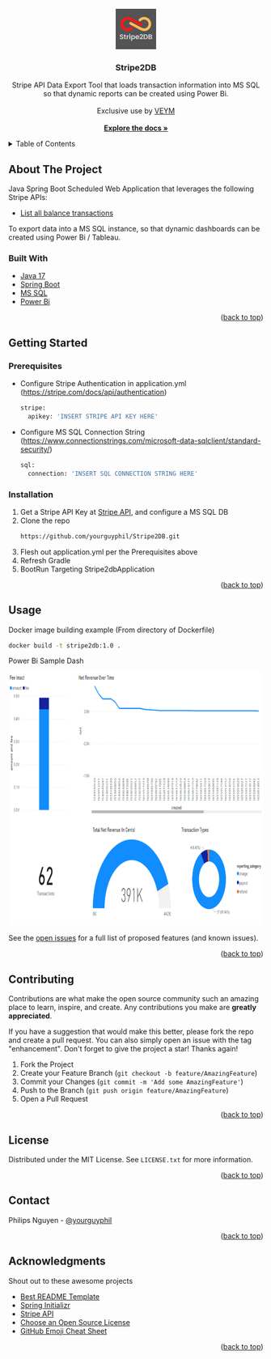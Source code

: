 <!-- PROJECT LOGO -->
<br />
<div align="center">
  <a href="https://github.com/yourguyphil/Stripe2DB/blob/master/README.md">
    <img src="images/Stripe2DB.png" alt="Logo" width="80" height="80">
  </a>

  <h3 align="center">Stripe2DB</h3>
  <p align="center">
    Stripe API Data Export Tool that loads transaction information into MS SQL so that dynamic reports can be created using Power Bi. 
    <br />
    <br />
    Exclusive use by <a href="https://veym.net/">VEYM</a>
    <br />
    <br />
    <a href="https://github.com/yourguyphil/Stripe2DB/blob/master/README.md"><strong>Explore the docs »</strong></a>
  </p>
</div>

<!-- TABLE OF CONTENTS -->
<details>
  <summary>Table of Contents</summary>
  <ol>
    <li>
      <a href="#about-the-project">About The Project</a>
      <ul>
        <li><a href="#built-with">Built With</a></li>
      </ul>
    </li>
    <li>
      <a href="#getting-started">Getting Started</a>
      <ul>
        <li><a href="#prerequisites">Prerequisites</a></li>
        <li><a href="#installation">Installation</a></li>
      </ul>
    </li>
    <li><a href="#usage">Usage</a></li>
    <li><a href="#roadmap">Roadmap</a></li>
    <li><a href="#contributing">Contributing</a></li>
    <li><a href="#license">License</a></li>
    <li><a href="#contact">Contact</a></li>
    <li><a href="#acknowledgments">Acknowledgments</a></li>
  </ol>
</details>

<!-- ABOUT THE PROJECT -->
## About The Project

Java Spring Boot Scheduled Web Application that leverages the following Stripe APIs:

* [List all balance transactions](https://stripe.com/docs/api/balance_transactions/list)

To export data into a MS SQL instance, so that dynamic dashboards can be created using Power Bi / Tableau. 

### Built With

* [Java 17](https://openjdk.org/projects/jdk/17/)
* [Spring Boot](https://spring.io/projects/spring-boot)
* [MS SQL](https://www.microsoft.com/en-us/sql-server/sql-server-2019)
* [Power Bi](https://powerbi.microsoft.com/en-us/)

<p align="right">(<a href="#top">back to top</a>)</p>

<!-- GETTING STARTED -->
## Getting Started

### Prerequisites

* Configure Stripe Authentication in application.yml (https://stripe.com/docs/api/authentication)
  ```sh
  stripe:
    apikey: 'INSERT STRIPE API KEY HERE'
  ```
  
* Configure MS SQL Connection String (https://www.connectionstrings.com/microsoft-data-sqlclient/standard-security/)
  ```sh
  sql: 
    connection: 'INSERT SQL CONNECTION STRING HERE'
  ```

### Installation

1. Get a Stripe API Key at [Stripe API](https://stripe.com/docs/api), and configure a MS SQL DB
2. Clone the repo
   ```sh
   https://github.com/yourguyphil/Stripe2DB.git
   ```
3. Flesh out application.yml per the Prerequisites above
4. Refresh Gradle
5. BootRun Targeting Stripe2dbApplication

<p align="right">(<a href="#top">back to top</a>)</p>


<!-- USAGE EXAMPLES -->
## Usage

Docker image building example (From directory of Dockerfile)

  ```sh
  docker build -t stripe2db:1.0 .
  ```

Power Bi Sample Dash

<a href="https://github.com/yourguyphil/Stripe2DB/blob/master/README.md">
  <img src="images/PowerBiDash.PNG" alt="Logo" width="1000" height="500">
</a>

See the [open issues](https://github.com/yourguyphil/Stripe2DB/issues) for a full list of proposed features (and known issues).

<p align="right">(<a href="#top">back to top</a>)</p>

<!-- CONTRIBUTING -->
## Contributing

Contributions are what make the open source community such an amazing place to learn, inspire, and create. Any contributions you make are **greatly appreciated**.

If you have a suggestion that would make this better, please fork the repo and create a pull request. You can also simply open an issue with the tag "enhancement".
Don't forget to give the project a star! Thanks again!

1. Fork the Project
2. Create your Feature Branch (`git checkout -b feature/AmazingFeature`)
3. Commit your Changes (`git commit -m 'Add some AmazingFeature'`)
4. Push to the Branch (`git push origin feature/AmazingFeature`)
5. Open a Pull Request

<p align="right">(<a href="#top">back to top</a>)</p>

<!-- LICENSE -->
## License

Distributed under the MIT License. See `LICENSE.txt` for more information.

<p align="right">(<a href="#top">back to top</a>)</p>


<!-- CONTACT -->
## Contact

Philips Nguyen - [@yourguyphil](https://github.com/yourguyphil)

<p align="right">(<a href="#top">back to top</a>)</p>

<!-- ACKNOWLEDGMENTS -->
## Acknowledgments

Shout out to these awesome projects

* [Best README Template](https://github.com/othneildrew/Best-README-Template/)
* [Spring Initializr](https://start.spring.io/)
* [Stripe API](https://stripe.com/docs/api)
* [Choose an Open Source License](https://choosealicense.com)
* [GitHub Emoji Cheat Sheet](https://www.webpagefx.com/tools/emoji-cheat-sheet)

<p align="right">(<a href="#top">back to top</a>)</p>
